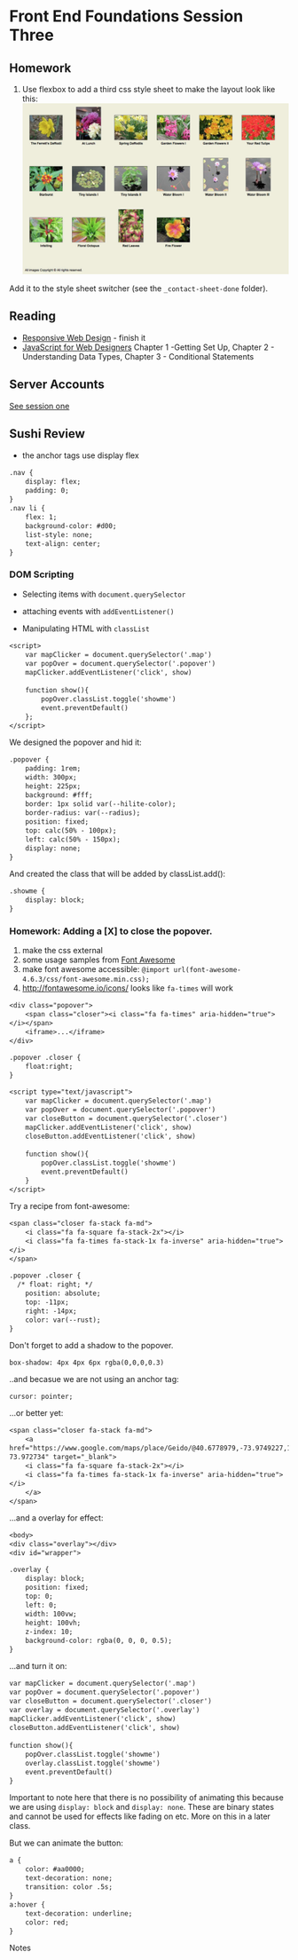 # Front End Foundations Session Three

## Homework

1. Use flexbox to add a third css style sheet to make the layout look like this:
![Sample image](_contact-sheet/Contact-sheet/3-gallery.jpg)

Add it to the style sheet switcher (see the `_contact-sheet-done` folder). 


## Reading 

* [Responsive Web Design](https://abookapart.com/products/responsive-web-design) - finish it
* [JavaScript for Web Designers](https://abookapart.com/products/javascript-for-web-designers) Chapter 1 -Getting Set Up, Chapter 2 - Understanding Data Types, Chapter 3 - Conditional Statements


## Server Accounts

[See session one](https://github.com/front-end-foundations/session1#aside---server-accounts)


## Sushi Review

* the anchor tags use display flex

```
.nav {
	display: flex;
	padding: 0;
}
.nav li { 
	flex: 1;
	background-color: #d00;
	list-style: none;
	text-align: center;
}
```


### DOM Scripting

* Selecting items with `document.querySelector`

* attaching events with `addEventListener()`

* Manipulating HTML with `classList`

```
<script>
	var mapClicker = document.querySelector('.map')
	var popOver = document.querySelector('.popover')
	mapClicker.addEventListener('click', show)

	function show(){
		popOver.classList.toggle('showme')
		event.preventDefault()
	};
</script>
```

We designed the popover and hid it:

```
.popover {
	padding: 1rem;
	width: 300px;
	height: 225px;
	background: #fff;
	border: 1px solid var(--hilite-color);
	border-radius: var(--radius);
	position: fixed;
	top: calc(50% - 100px);
	left: calc(50% - 150px);
	display: none;
}
```

And created the class that will be added by classList.add():

```
.showme {
	display: block;
}
```

### Homework: Adding a [X] to close the popover.

1. make the css external
2. some usage samples from [Font Awesome](http://fontawesome.io/examples/)
3. make font awesome accessible: `@import url(font-awesome-4.6.3/css/font-awesome.min.css);`
4. http://fontawesome.io/icons/ looks like `fa-times` will work

```
<div class="popover">
	<span class="closer"><i class="fa fa-times" aria-hidden="true"></i></span>
	<iframe>...</iframe>
</div>
```

```
.popover .closer {
	float:right;
}
```

```
<script type="text/javascript">
	var mapClicker = document.querySelector('.map')
	var popOver = document.querySelector('.popover')
	var closeButton = document.querySelector('.closer')
	mapClicker.addEventListener('click', show)
	closeButton.addEventListener('click', show)

	function show(){
		popOver.classList.toggle('showme')
		event.preventDefault()
	}
</script>
```

Try a recipe from font-awesome:

```
<span class="closer fa-stack fa-md">
	<i class="fa fa-square fa-stack-2x"></i>
	<i class="fa fa-times fa-stack-1x fa-inverse" aria-hidden="true"></i>
</span>
```

```
.popover .closer {
  /* float: right; */
	position: absolute;
	top: -11px;
	right: -14px;
	color: var(--rust);
}
```

Don't forget to add a shadow to the popover.

```
box-shadow: 4px 4px 6px rgba(0,0,0,0.3)
```

..and becasue we are not using an anchor tag:

```
cursor: pointer;
```

...or better yet:

```
<span class="closer fa-stack fa-md">
	<a href="https://www.google.com/maps/place/Geido/@40.6778979,-73.9749227,17z/data=!3m1!4b1!4m5!3m4!1s0x89c25ba8edab126b:0xfaa0551477e2ec72!8m2!3d40.6778939!4d-73.972734" target="_blank">
	<i class="fa fa-square fa-stack-2x"></i>
	<i class="fa fa-times fa-stack-1x fa-inverse" aria-hidden="true"></i>
	</a>
</span>
```

...and a overlay for effect:

```
<body>
<div class="overlay"></div>
<div id="wrapper">
```

```
.overlay {
    display: block;
    position: fixed;
    top: 0;
    left: 0;
    width: 100vw;
    height: 100vh;
    z-index: 10;
    background-color: rgba(0, 0, 0, 0.5);
}
```

...and turn it on:

```
var mapClicker = document.querySelector('.map')
var popOver = document.querySelector('.popover')
var closeButton = document.querySelector('.closer')
var overlay = document.querySelector('.overlay')
mapClicker.addEventListener('click', show)
closeButton.addEventListener('click', show)

function show(){
	popOver.classList.toggle('showme')
	overlay.classList.toggle('showme')
	event.preventDefault()
}
```

Important to note here that there is no possibility of animating this because we are using `display: block` and `display: none`. These are binary states and cannot be used for effects like fading on etc. More on this in a later class.

But we can animate the button:

```
a {
	color: #aa0000;
	text-decoration: none;
	transition: color .5s;
}
a:hover {
	text-decoration: underline;
	color: red;
}
```



Notes





